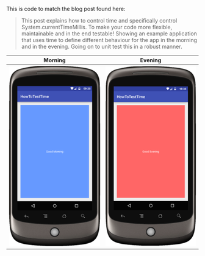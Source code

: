 This is code to match the blog post found here:

> This post explains how to control time and specifically control System.currentTimeMillis. To make your code more flexible, maintainable and in the end testable! Showing an example application that uses time to define different behaviour for the app in the morning and in the evening. Going on to unit test this in a robust manner.


|Morning|Evening|
| ----- | ----- |
|![](example_good_morning.png)  |![](example_good_evening.png)

